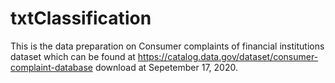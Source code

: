 # txtClassification
This is the data preparation on Consumer complaints of financial institutions dataset which can be found at 
https://catalog.data.gov/dataset/consumer-complaint-database download at Sepetember 17, 2020.
